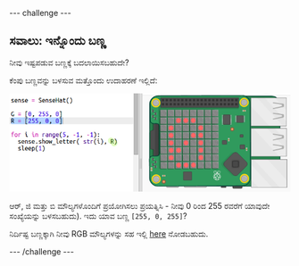 --- challenge ---

## ಸವಾಲು: ಇನ್ನೊಂದು ಬಣ್ಣ

ನೀವು ಇಷ್ಟಪಡುವ ಬಣ್ಣಕ್ಕೆ ಬದಲಾಯಿಸಬಹುದೇ?

ಕೆಂಪು ಬಣ್ಣವನ್ನು ಬಳಸುವ ಮತ್ತೊಂದು ಉದಾಹರಣೆ ಇಲ್ಲಿದೆ:

![ಸ್ಕ್ರೀನ್‍ಶಾಟ್](images/timer-red.png)

ಆರ್, ಜಿ ಮತ್ತು ಬಿ ಮೌಲ್ಯಗಳೊಂದಿಗೆ ಪ್ರಯೋಗಿಸಲು ಪ್ರಯತ್ನಿಸಿ - ನೀವು 0 ರಿಂದ 255 ರವರೆಗೆ ಯಾವುದೇ ಸಂಖ್ಯೆಯನ್ನು ಬಳಸಬಹುದು). ಇದು ಯಾವ ಬಣ್ಣ `[255, 0, 255]`?

ನಿರ್ದಿಷ್ಟ ಬಣ್ಣಕ್ಕಾಗಿ ನೀವು RGB ಮೌಲ್ಯಗಳನ್ನು ಸಹ ಇಲ್ಲಿ <a href="http://jumpto.cc/colours" target="_blank">here</a> ನೋಡಬಹುದು.

--- /challenge ---
